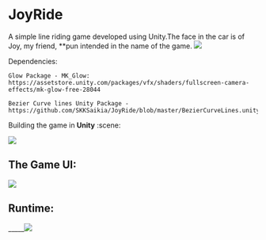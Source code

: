 # JoyRide
A simple line riding game developed using Unity.The face in the car is of Joy, my friend, **pun intended in the name of the game.
<img src="https://github.com/SKKSaikia/JoyRide/blob/master/res/aab.jpg">

Dependencies:

    Glow Package - MK_Glow: https://assetstore.unity.com/packages/vfx/shaders/fullscreen-camera-effects/mk-glow-free-28044
    
    Bezier Curve lines Unity Package - https://github.com/SKKSaikia/JoyRide/blob/master/BezierCurveLines.unitypackage 
    
    
Building the game in <b>Unity</b>
:scene:

<img src="https://github.com/SKKSaikia/JoyRide/blob/master/res/1.JPG">

The Game UI:
-
<img src="https://github.com/SKKSaikia/JoyRide/blob/master/res/22.JPG">

Runtime:
-
_____<img src="https://github.com/SKKSaikia/JoyRide/blob/master/res/run.gif">
